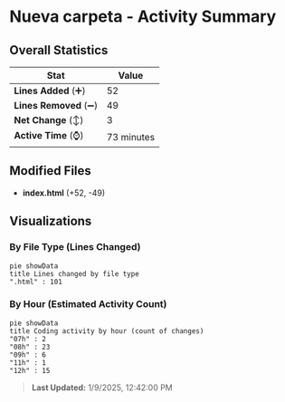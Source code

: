 # Nueva carpeta - Activity Summary 

## Overall Statistics

| Stat                   | Value                                                             |
| ---------------------- | ----------------------------------------------------------------- |
| **Lines Added** (➕)   | 52                                          |
| **Lines Removed** (➖) | 49                                        |
| **Net Change** (↕)    | 3                |
| **Active Time** (⌚)   | 73 minutes |


## Modified Files
- **index.html** (+52, -49)

## Visualizations

### By File Type (Lines Changed)

```mermaid
pie showData
title Lines changed by file type
".html" : 101
```

### By Hour (Estimated Activity Count)

```mermaid
pie showData
title Coding activity by hour (count of changes)
"07h" : 2
"08h" : 23
"09h" : 6
"11h" : 1
"12h" : 15
```


> **Last Updated:** 1/9/2025, 12:42:00 PM